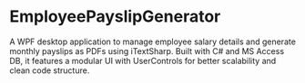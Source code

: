# EmployeePayslipGenerator
A WPF desktop application to manage employee salary details and generate monthly payslips as PDFs using iTextSharp. Built with C# and MS Access DB, it features a modular UI with UserControls for better scalability and clean code structure.
